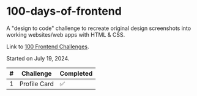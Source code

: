 # 100-days-of-frontend

A "design to code" challenge to recreate original design screenshots into working websites/web apps with HTML & CSS.

Link to [100 Frontend Challenges](https://dev.to/bigsondev/100-free-frontend-challenges-3f0?utm_source=unicornclub.dev&utm_medium=newsletter&utm_campaign=unicornclub.dev&ref=unicornclub.dev). 

Started on July 19, 2024. 

| # | Challenge | Completed |
| -- | -- | -- | 
| 1 | Profile Card | ✅ |
